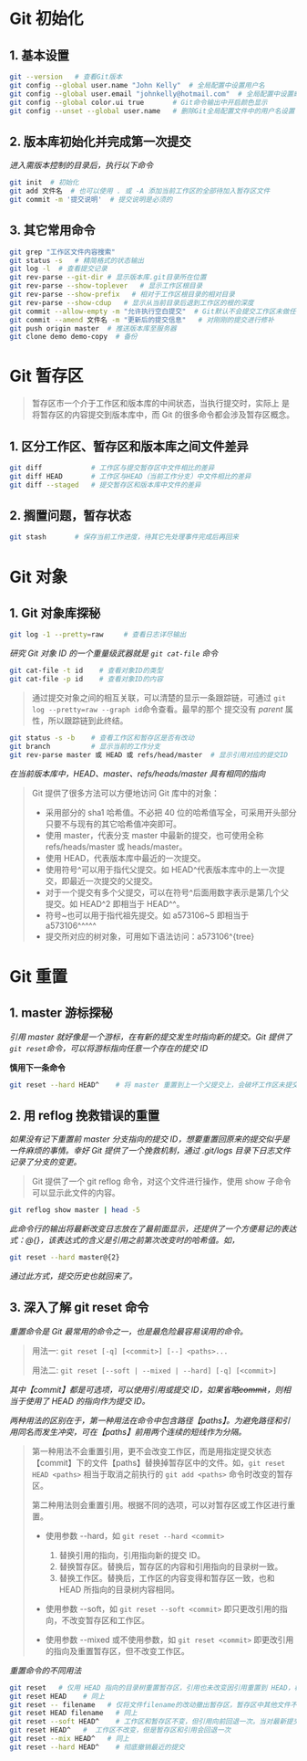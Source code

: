 # Git 初始化

## 1. 基本设置

```bash
git --version   # 查看Git版本
git config --global user.name "John Kelly"  # 全局配置中设置用户名
git config --global user.email "johnkelly@hotmail.com"  # 全局配置中设置邮件地址
git config --global color.ui true       # Git命令输出中开启颜色显示
git config --unset --global user.name   # 删除Git全局配置文件中的用户名设置
```

## 2. 版本库初始化并完成第一次提交

_进入需版本控制的目录后，执行以下命令_

```bash
git init  # 初始化
git add 文件名  # 也可以使用 . 或 -A 添加当前工作区的全部待加入暂存区文件
git commit -m '提交说明'  # 提交说明是必须的
```

## 3. 其它常用命令

```bash
git grep "工作区文件内容搜索"
git status -s   # 精简格式的状态输出
git log -l  # 查看提交记录
git rev-parse --git-dir # 显示版本库.git目录所在位置
git rev-parse --show-toplever   # 显示工作区根目录
git rev-parse --show-prefix   # 相对于工作区根目录的相对目录
git rev-parse --show-cdup   # 显示从当前目录后退到工作区的根的深度
git commit --allow-empty -m "允许执行空白提交"  # Git默认不会提交工作区未做任何修改的提交
git commit --amend 文件名 -m "更新后的提交信息"   # 对刚刚的提交进行修补
git push origin master  # 推送版本库至服务器
git clone demo demo-copy  # 备份
```

# Git 暂存区

> 暂存区市一个介于工作区和版本库的中间状态，当执行提交时，实际上
> 是将暂存区的内容提交到版本库中，而 Git 的很多命令都会涉及暂存区概念。

## 1. 区分工作区、暂存区和版本库之间文件差异

```bash
git diff            # 工作区与提交暂存区中文件相比的差异
git diff HEAD       # 工作区与HEAD（当前工作分支）中文件相比的差异
git diff --staged   # 提交暂存区和版本库中文件的差异
```

## 2. 搁置问题，暂存状态

```bash
git stash       # 保存当前工作进度，待其它先处理事件完成后再回来
```

# Git 对象

## 1. Git 对象库探秘

```bash
git log -1 --pretty=raw     # 查看日志详尽输出
```

_研究 Git 对象 ID 的一个重量级武器就是 `git cat-file` 命令_

```bash
git cat-file -t id    # 查看对象ID的类型
git cat-file -p id    # 查看对象ID的内容
```

> 通过提交对象之间的相互关联，可以清楚的显示一条跟踪链，可通过
> `git log --pretty=raw --graph id`命令查看。最早的那个
> 提交没有 _parent_ 属性，所以跟踪链到此终结。

```bash
git status -s -b    # 查看工作区和暂存区是否有改动
git branch          # 显示当前的工作分支
git rev-parse master 或 HEAD 或 refs/head/master  # 显示引用对应的提交ID
```

_在当前版本库中，HEAD、master、refs/heads/master 具有相同的指向_

> Git 提供了很多方法可以方便地访问 Git 库中的对象：
>
> - 采用部分的 sha1 哈希值。不必把 40 位的哈希值写全，可采用开头部分只要不与现有的其它哈希值冲突即可。
> - 使用 master，代表分支 master 中最新的提交，也可使用全称 refs/heads/master 或 heads/master。
> - 使用 HEAD，代表版本库中最近的一次提交。
> - 使用符号^可以用于指代父提交。如 HEAD^代表版本库中的上一次提交，即最近一次提交的父提交。
> - 对于一个提交有多个父提交，可以在符号^后面用数字表示是第几个父提交。如 HEAD^2 即相当于 HEAD^^。
> - 符号~<n>也可以用于指代祖先提交。如 a573106~5 即相当于 a573106^^^^^
> - 提交所对应的树对象，可用如下语法访问：a573106^{tree}

# Git 重置

## 1. master 游标探秘

_引用 master 就好像是一个游标，在有新的提交发生时指向新的提交。Git 提供了 `git reset`命令，可以将游标指向任意一个存在的提交 ID_

**慎用下一条命令**

```bash
git reset --hard HEAD^    # 将 master 重置到上一个父提交上，会破坏工作区未提交的改动
```

## 2. 用 reflog 挽救错误的重置

_如果没有记下重置前 master 分支指向的提交 ID，想要重置回原来的提交似乎是一件麻烦的事情。幸好 Git 提供了一个挽救机制，通过 .git/logs 目录下日志文件记录了分支的变更。_

> Git 提供了一个 git reflog 命令，对这个文件进行操作，使用 show 子命令可以显示此文件的内容。

```bash
git reflog show master | head -5
```

_此命令行的输出将最新改变日志放在了最前面显示，还提供了一个方便易记的表达式：<refname>@{<n>}，该表达式的含义是引用<refname>之前第<n>次改变时的哈希值。如，_

```bash
git reset --hard master@{2}
```

_通过此方式，提交历史也就回来了。_

## 3. 深入了解 git reset 命令

_重置命令是 Git 最常用的命令之一，也是最危险最容易误用的命令。_

> 用法一: `git reset [-q] [<commit>] [--] <paths>...`
>
> 用法二: `git reset [--soft | --mixed | --hard] [-q] [<commit>]`

_其中【commit】都是可选项，可以使用引用或提交 ID，如果省略~~commit~~，则相当于使用了 HEAD 的指向作为提交 ID。_

_两种用法的区别在于，第一种用法在命令中包含路径【paths】。为避免路径和引用同名而发生冲突，可在【paths】前用两个连续的短线作为分隔。_

> 第一种用法不会重置引用，更不会改变工作区，而是用指定提交状态【commit】下的文件【paths】替换掉暂存区中的文件。如，`git reset HEAD <paths>` 相当于取消之前执行的 `git add <paths>` 命令时改变的暂存区。
>
> 第二种用法则会重置引用。根据不同的选项，可以对暂存区或工作区进行重置。
>
> - 使用参数 --hard，如 `git reset --hard <commit>`
>
>   1. 替换引用的指向，引用指向新的提交 ID。
>   2. 替换暂存区。替换后，暂存区的内容和引用指向的目录树一致。
>   3. 替换工作区。替换后，工作区的内容变得和暂存区一致，也和 HEAD 所指向的目录树内容相同。
>
> - 使用参数 --soft，如 `git reset --soft <commit>` 即只更改引用的指向，不改变暂存区和工作区。
> - 使用参数 --mixed 或不使用参数，如 `git reset <commit>` 即更改引用的指向及重置暂存区，但不改变工作区。

_重置命令的不同用法_

```bash
git reset   # 仅用 HEAD 指向的目录树重置暂存区，引用也未改变因引用重置到 HEAD，相当于没有重置
git reset HEAD    # 同上
git reset -- filename   # 仅将文件filename的改动撤出暂存区，暂存区中其他文件不变
git reset HEAD filename   # 同上
git reset --soft HEAD^    # 工作区和暂存区不变，但引用向前回退一次。当对最新提交的提交说明或提交的更改不满意时，撤销最新的提交以便重新提交。与 `git commit --amend` 类似，但不同于它。
git reset HEAD^   #  工作区不改变，但是暂存区和引用会回退一次
git reset --mix HEAD^   # 同上
git reset --hard HEAD^    # 彻底撤销最近的提交
```
